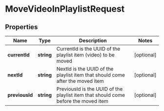 
# MoveVideoInPlaylistRequest

## Properties

Name | Type | Description | Notes
------------ | ------------- | ------------- | -------------
**currentId** | **string** | CurrentId is the UUID of the playlist item (video) to be moved |  [optional]
**nextId** | **string** | NextId is the UUID of the playlist item that should come after the moved item |  [optional]
**previousId** | **string** | PreviousId is the UUID of the playlist item that should come before the moved item |  [optional]



